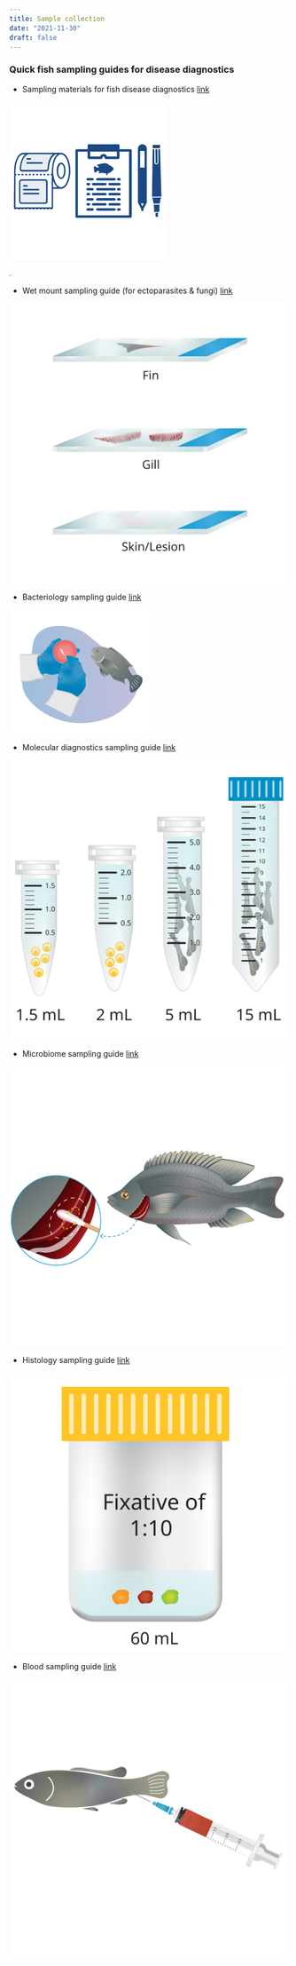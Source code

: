 ```yaml
---
title: Sample collection
date: "2021-11-30"
draft: false
---
```


### Quick fish sampling guides for disease diagnostics

- Sampling materials for fish disease diagnostics [link](https://hdl.handle.net/20.500.12348/4836)

![icon](/sampling.svg) 

![icon](/sampling_resize.svg) 

- Wet mount sampling guide (for ectoparasites & fungi) [link](https://hdl.handle.net/20.500.12348/4837)

![icon](/wetmount.svg) 

- Bacteriology sampling guide [link](https://hdl.handle.net/20.500.12348/4840) 

![icon](/bact2.svg) 

- Molecular diagnostics sampling guide [link](https://hdl.handle.net/20.500.12348/4841)

![icon](/mol.svg) 

- Microbiome sampling guide [link](https://hdl.handle.net/20.500.12348/4838)

![icon](/micro.svg) 

- Histology sampling guide [link](https://hdl.handle.net/20.500.12348/4842)

![icon](/histo.svg) 

- Blood sampling guide [link](https://hdl.handle.net/20.500.12348/4839)

![icon](/blood.svg) 






